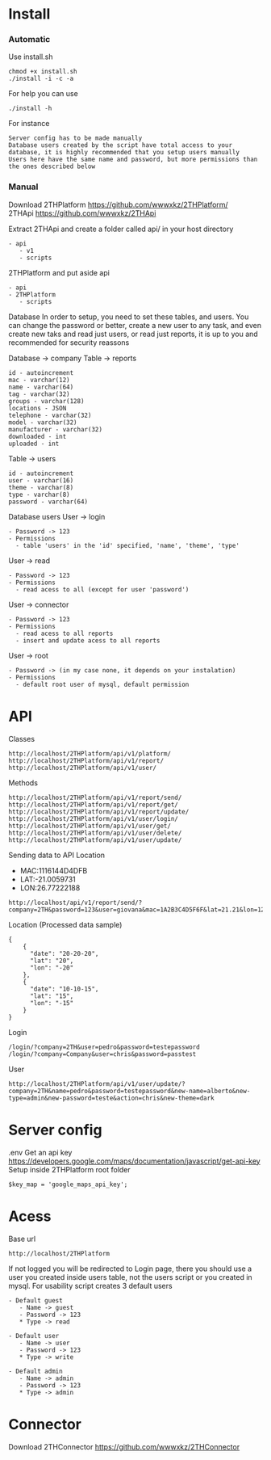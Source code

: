 # Install

### Automatic
Use install.sh
```
chmod +x install.sh
./install -i -c -a
```
For help you can use
```
./install -h
```
For instance
```
Server config has to be made manually
Database users created by the script have total access to your database, it is highly recommended that you setup users manually 
Users here have the same name and password, but more permissions than the ones described below
```

### Manual
Download 
2THPlatform https://github.com/wwwxkz/2THPlatform/  
2THApi https://github.com/wwwxkz/2THApi

Extract
2THApi and create a folder called api/ in your host directory

```
- api
   - v1
   - scripts
```
2THPlatform and put aside api
```
- api
- 2THPlatform
   - scripts
```

Database
In order to setup, you need to set these tables, and users. You can change the password or better, create a new user to any task, and even create new taks and read just users, or read just reports, it is up to you and recommended for security reassons

Database -> company 
Table -> reports 
```
id - autoincrement
mac - varchar(12)
name - varchar(64)
tag - varchar(32)
groups - varchar(128)
locations - JSON 
telephone - varchar(32)
model - varchar(32)
manufacturer - varchar(32)
downloaded - int
uploaded - int
```
Table -> users
```
id - autoincrement
user - varchar(16)
theme - varchar(8)
type - varchar(8)
password - varchar(64)
```

Database users 
User -> login
```
- Password -> 123
- Permissions
  - table 'users' in the 'id' specified, 'name', 'theme', 'type'
```

User -> read
```
- Password -> 123
- Permissions
  - read acess to all (except for user 'password')
```

User -> connector
```
- Password -> 123
- Permissions
  - read acess to all reports
  - insert and update acess to all reports
```

User -> root 
```
- Password -> (in my case none, it depends on your instalation)
- Permissions
  - default root user of mysql, default permission
```

# API

Classes
```
http://localhost/2THPlatform/api/v1/platform/
http://localhost/2THPlatform/api/v1/report/
http://localhost/2THPlatform/api/v1/user/
```

Methods
```
http://localhost/2THPlatform/api/v1/report/send/
http://localhost/2THPlatform/api/v1/report/get/
http://localhost/2THPlatform/api/v1/report/update/
http://localhost/2THPlatform/api/v1/user/login/
http://localhost/2THPlatform/api/v1/user/get/
http://localhost/2THPlatform/api/v1/user/delete/
http://localhost/2THPlatform/api/v1/user/update/
```

Sending data to API 
Location
  - MAC:1116144D4DFB
  - LAT:-21.0059731
  - LON:26.77222188
```
http://localhost/api/v1/report/send/?company=2TH&password=123&user=giovana&mac=1A2B3C4D5F6F&lat=21.21&lon=12.21&tel=12313131231&model=ASUSXB00&manufacturer=ASUS
```
Location (Processed data sample)
```
{
    {
      "date": "20-20-20",
      "lat": "20",
      "lon": "-20"
    },
    {
      "date": "10-10-15",
      "lat": "15",
      "lon": "-15"
    }
}
```

Login
```
/login/?company=2TH&user=pedro&password=testepassword
/login/?company=Company&user=chris&password=passtest
```
User
```
http://localhost/2THPlatform/api/v1/user/update/?company=2TH&name=pedro&password=testepassword&new-name=alberto&new-type=admin&new-password=teste&action=chris&new-theme=dark
```

# Server config

.env
Get an api key https://developers.google.com/maps/documentation/javascript/get-api-key
Setup inside 2THPlatform root folder
```
$key_map = 'google_maps_api_key';
```

# Acess
Base url
```
http://localhost/2THPlatform
```
If not logged you will be redirected to Login page, there you should use a user you created inside users table, not the users script or you created in mysql. For usability script creates 3 default users
```
- Default guest
   - Name -> guest
   - Password -> 123
   * Type -> read 
```
```
- Default user
   - Name -> user
   - Password -> 123
   * Type -> write
```
```
- Default admin
   - Name -> admin
   - Password -> 123
   * Type -> admin
```   
   
# Connector 

Download 
2THConnector https://github.com/wwwxkz/2THConnector
